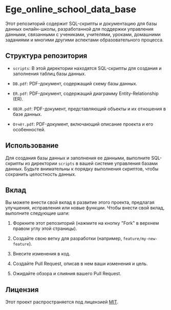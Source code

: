 # Ege_online_school_data_base

Этот репозиторий содержит SQL-скрипты и документацию для базы данных онлайн-школы, разработанной для поддержки управления данными, связанными с учениками, учителями, уроками, домашними заданиями и многими другими аспектами образовательного процесса.

## Структура репозитория

- `scripts`: В этой директории находятся SQL-скрипты для создания и заполнения таблиц базы данных.

- `DB.pdf`: PDF-документ, содержащий схему базы данных.

- `ER.pdf`: PDF-документ, содержащий диаграмму Entity-Relationship (ER).

- `OBJR.pdf`: PDF-документ, представляющий объекты и их отношения в базе данных.

- `Отчёт.pdf`: PDF-документ, включающий описание проекта и его особенностей.

## Использование

Для создания базы данных и заполнения ее данными, выполните SQL-скрипты из директории `scripts` в вашей системе управления базами данных. Будьте внимательны к порядку выполнения скриптов, чтобы сохранить целостность данных.

## Вклад

Вы можете внести свой вклад в развитие этого проекта, предлагая улучшения, исправления или новые функции. Чтобы внести свой вклад, выполните следующие шаги:

1. Форкните этот репозиторий (нажмите на кнопку "Fork" в верхнем правом углу этой страницы).

2. Создайте свою ветку для разработки (например, `feature/my-new-feature`).

3. Внесите изменения в код.

4. Создайте Pull Request, описав в нем ваши изменения и цель.

5. Ожидайте обзора и слияния вашего Pull Request.

## Лицензия

Этот проект распространяется под лицензией [MIT](LICENSE).
